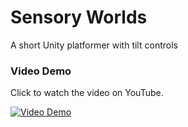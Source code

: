 # Sensory Worlds
A short Unity platformer with tilt controls

### Video Demo
Click to watch the video on YouTube.

[![Video Demo](https://img.youtube.com/vi/27XpyywMB50/0.jpg)](https://www.youtube.com/watch?v=27XpyywMB50)
